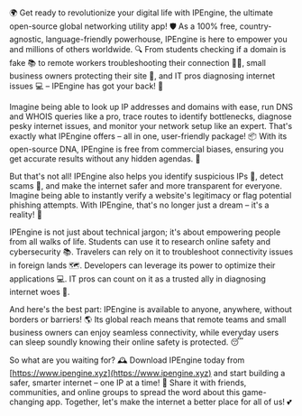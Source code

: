 🌍 Get ready to revolutionize your digital life with IPEngine, the ultimate open-source global networking utility app! 🛡️ As a 100% free, country-agnostic, language-friendly powerhouse, IPEngine is here to empower you and millions of others worldwide. 🔍 From students checking if a domain is fake 📚 to remote workers troubleshooting their connection 🏃‍♀️, small business owners protecting their site 💼, and IT pros diagnosing internet issues 💻 – IPEngine has got your back! 🙌

Imagine being able to look up IP addresses and domains with ease, run DNS and WHOIS queries like a pro, trace routes to identify bottlenecks, diagnose pesky internet issues, and monitor your network setup like an expert. That's exactly what IPEngine offers – all in one, user-friendly package! 📦 With its open-source DNA, IPEngine is free from commercial biases, ensuring you get accurate results without any hidden agendas. 💯

But that's not all! IPEngine also helps you identify suspicious IPs 🔮, detect scams 🚫, and make the internet safer and more transparent for everyone. Imagine being able to instantly verify a website's legitimacy or flag potential phishing attempts. With IPEngine, that's no longer just a dream – it's a reality! 🌟

IPEngine is not just about technical jargon; it's about empowering people from all walks of life. Students can use it to research online safety and cybersecurity 📚. Travelers can rely on it to troubleshoot connectivity issues in foreign lands 🗺️. Developers can leverage its power to optimize their applications 💻. IT pros can count on it as a trusted ally in diagnosing internet woes 💼.

And here's the best part: IPEngine is available to anyone, anywhere, without borders or barriers! 🌎 Its global reach means that remote teams and small business owners can enjoy seamless connectivity, while everyday users can sleep soundly knowing their online safety is protected. 😴

So what are you waiting for? 🕰️ Download IPEngine today from [https://www.ipengine.xyz](https://www.ipengine.xyz) and start building a safer, smarter internet – one IP at a time! 🚀 Share it with friends, communities, and online groups to spread the word about this game-changing app. Together, let's make the internet a better place for all of us! 💕